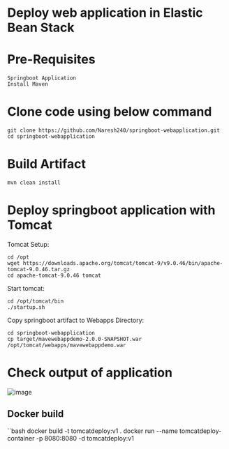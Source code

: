 # Deploy web application in Elastic Bean Stack

# Pre-Requisites
    Springboot Application
    Install Maven
# Clone code using below command
    git clone https://github.com/Naresh240/springboot-webapplication.git
    cd springboot-webapplication
# Build Artifact
    mvn clean install
# Deploy springboot application with Tomcat
  Tomcat Setup:
    
    cd /opt
    wget https://downloads.apache.org/tomcat/tomcat-9/v9.0.46/bin/apache-tomcat-9.0.46.tar.gz
    cd apache-tomcat-9.0.46 tomcat
  
  Start tomcat:
    
    cd /opt/tomcat/bin
    ./startup.sh
  
  Copy springboot artifact to Webapps Directory:
    
    cd springboot-webapplication
    cp target/mavewebappdemo-2.0.0-SNAPSHOT.war /opt/tomcat/webapps/mavewebappdemo.war

# Check output of application
  ![image](https://user-images.githubusercontent.com/58024415/120204004-f5f5f100-c245-11eb-8c4b-4c1128434d8e.png)


## Docker build
``bash
docker build -t tomcatdeploy:v1 .
docker run --name tomcatdeploy-container -p 8080:8080 -d tomcatdeploy:v1
```
